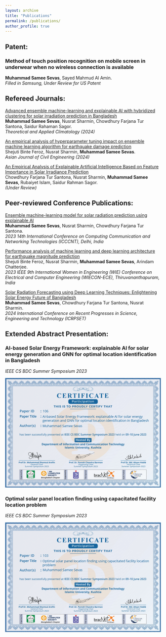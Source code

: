 ```yaml
---
layout: archive
title: "Publications"
permalink: /publications/
author_profile: true
---
```


## Patent:
### Method of touch position recognition on mobile screen in underwear when no wireless connection is available
**Muhammad Samee Sevas**, Sayed Mahmud Al Amin.  
*Filled in Samsung, Under Review for US Patent*  

## Refereed Journals:
[Advanced ensemble machine-learning and explainable AI with hybridized clustering for solar irradiation prediction in Bangladesh](https://link.springer.com/article/10.1007/s00704-024-04951-5)  
**Muhammad Samee Sevas**, Nusrat Sharmin, Chowdhury Farjana Tur Santona, Saidur Rahaman Sagor.  
*Theoretical and Applied Climatology (2024)*  

[An empirical analysis of hyperparameter tuning impact on ensemble machine learning algorithm for earthquake damage prediction](https://link.springer.com/article/10.1007/s42107-024-00994-1)  
Shejuti Binte Feroz, Nusrat Sharmin, **Muhammad Samee Sevas**.  
*Asian Journal of Civil Engineering (2024)* 

[An Empirical Analysis of Explainable Artificial Intelligence Based on Feature Importance in Solar Irradiance Prediction](https://drive.google.com/file/d/1we6F8Ajl_A280adZNfwTRDqk08zYFlyH/view)  
Chowdhury Farjana Tur Santona, Nusrat Sharmin, **Muhammad Samee Sevas**, Rubaiyet Islam, Saidur Rahman Sagor.  
*(Under Review)*  

## Peer-reviewed Conference Publications: 
[Ensemble machine-learning model for solar radiation prediction using explainable AI](https://ieeexplore.ieee.org/document/10307694)  
**Muhammad Samee Sevas**, Nusrat Sharmin, Chowdhury Farjana Tur Santona.  
*2023 14th International Conference on Computing Communication and Networking Technologies (ICCCNT), Delhi, India*  

[Performance analysis of machine learning and deep learning architecture for earthquake magnitude prediction](https://ieeexplore.ieee.org/document/10456401)  
Shejuti Binte Feroz, Nusrat Sharmin, **Muhammad Samee Sevas**, Arindam Chatterjee.  
*2023 IEEE 9th International Women in Engineering (WIE) Conference on Electrical and Computer Engineering
(WIECON-ECE), Thiruvananthapuram, India* 

[Solar Radiation Forecasting using Deep Learning Techniques: Enlightening Solar Energy Future of Bangladesh](https://ieeexplore.ieee.org/document/10955957)  
**Muhammad Samee Sevas**, Chowdhury Farjana Tur Santona, Nusrat Sharmin.    
*2024 International Conference on Recent Progresses in Science, Engineering and Technology (ICRPSET)*  

## Extended Abstract Presentation:

### AI-based Solar Energy Framework: explainable AI for solar energy generation and GNN for optimal location identification in Bangladesh
*IEEE CS BDC Summer Symposium 2023* 

<p align="center">
  <img src="/images/pid106.jpg" width="600px">
</p>

### Optimal solar panel location finding using capacitated facility location problem
*IEEE CS BDC Summer Symposium 2023* 

<p align="center">
  <img src="/images/pid103.jpg" width="600px">
</p>
